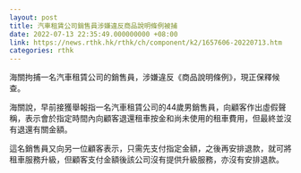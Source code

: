 ```yaml
---
layout: post
title: 汽車租賃公司銷售員涉嫌違反商品說明條例被捕
date: 2022-07-13 22:35:49.000000000 +08:00
link: https://news.rthk.hk/rthk/ch/component/k2/1657606-20220713.htm
categories: rthk
---
```


海關拘捕一名汽車租賃公司的銷售員，涉嫌違反《商品說明條例》，現正保釋候查。

海關說，早前接獲舉報指一名汽車租賃公司的44歲男銷售員，向顧客作出虛假聲稱，表示會於指定時間內向顧客退還租車按金和尚未使用的租車費用，但最終並沒有退還有關金額。

這名銷售員又向另一位顧客表示，只需先支付指定金額，之後再安排退款，就可將租車服務升級，但顧客支付金額後該公司沒有提供升級服務，亦沒有安排退款。
